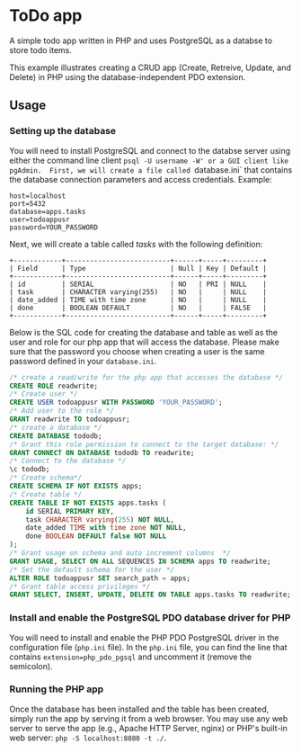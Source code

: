 # ToDo app
A simple todo app written in PHP and uses PostgreSQL as a databse to store todo items.

This example illustrates creating a CRUD app (Create, Retreive, Update, and Delete) in PHP using the database-independent PDO extension.

## Usage

### Setting up the database

You will need to install PostgreSQL and connect to the databse server using either the command line client `psql -U username -W' or a GUI client like pgAdmin. 
First, we will create a file called `database.ini` that contains the database connection parameters and access credentials. Example:

```plaintext
host=localhost
port=5432
database=apps.tasks
user=todoappusr
password=YOUR_PASSWORD
```

Next, we will create a table called *tasks* with the following definition:

```
+------------+--------------------------+------+-----+---------+
| Field      | Type                     | Null | Key | Default |
+------------+--------------------------+------+-----+---------+
| id         | SERIAL                   | NO   | PRI | NULL    |
| task       | CHARACTER varying(255)   | NO   |     | NULL    |
| date_added | TIME with time zone      | NO   |     | NULL    |
| done       | BOOLEAN DEFAULT          | NO   |     | FALSE   |
+------------+--------------------------+------+-----+---------+
```

Below is the SQL code for creating the database and table as well as the user and role for our php app that will access the database. Please make sure that the password you choose when creating a user is the same password defined in your `database.ini`.

```sql
/* create a read/write for the php app that accesses the database */
CREATE ROLE readwrite;
/* Create user */
CREATE USER todoappusr WITH PASSWORD 'YOUR_PASSWORD';
/* Add user to the role */
GRANT readwrite TO todoappusr;
/* create a database */
CREATE DATABASE tododb;
/* Grant this role permission to connect to the target database: */
GRANT CONNECT ON DATABASE tododb TO readwrite;
/* Connect to the database */
\c tododb;
/* Create schema*/
CREATE SCHEMA IF NOT EXISTS apps;
/* Create table */
CREATE TABLE IF NOT EXISTS apps.tasks (
    id SERIAL PRIMARY KEY,
    task CHARACTER varying(255) NOT NULL,
    date_added TIME with time zone NOT NULL,
    done BOOLEAN DEFAULT false NOT NULL
);
/* Grant usage on schema and auto increment columns  */
GRANT USAGE, SELECT ON ALL SEQUENCES IN SCHEMA apps TO readwrite;
/* Set the default schema for the user */
ALTER ROLE todoappusr SET search_path = apps;
/* Grant table access privileges */
GRANT SELECT, INSERT, UPDATE, DELETE ON TABLE apps.tasks TO readwrite;
```


### Install and enable the PostgreSQL PDO database driver for PHP

You will need to install and enable the PHP PDO PostgreSQL driver in the configuration file (`php.ini` file). In the `php.ini` file, you can find the line that contains `extension=php_pdo_pgsql` and uncomment it (remove the semicolon).


### Running the PHP app
Once the database has been installed and the table has been created, simply run the app by serving it from a web browser. You may use any web server to serve the app (e.g., Apache HTTP Server, nginx) or PHP's built-in web server:
`php -S localhost:8080 -t ./`.  

